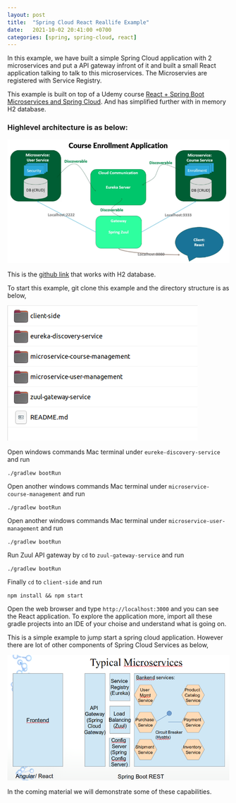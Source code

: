 ```yaml
---
layout: post
title:  "Spring Cloud React Reallife Example"
date:   2021-10-02 20:41:00 +0700
categories: [spring, spring-cloud, react]
---
```


In this example, we have built a simple Spring Cloud application with 2 microservices and put a API gateway infront of it and built a small React application talking to talk to this microservices. The Microservies are registered with Service Registry.

This example is built on top of a Udemy course [React + Spring Boot Microservices and Spring Cloud](https://www.udemy.com/course/react-spring-boot-microservices-and-spring-cloud/). And has simplified further with in memory H2 database. 

### Highlevel architecture is as below:

![Spring Cloud React Example Architecture](https://raw.githubusercontent.com/skprasadu/skprasadu.github.io/master/static/img/_posts/spring-cloud-react-example-arch.png)

This is the [github link](https://github.com/skprasadu/react-springboot-microservices) that works with H2 database.

To start this example, git clone this example and the directory structure is as below,

![Folder structure](https://raw.githubusercontent.com/skprasadu/skprasadu.github.io/master/static/img/_posts/react-example-git-folderstructure.png)

Open windows commands Mac terminal under `eureke-discovery-service` and run 

```
./gradlew bootRun
```

Open another windows commands Mac terminal under `microservice-course-management` and run 

```
./gradlew bootRun
```

Open another windows commands Mac terminal under `microservice-user-management` and run 

```
./gradlew bootRun
```

Run Zuul API gateway by `cd` to `zuul-gateway-service` and run
```
./gradlew bootRun
```

Finally `cd` to `client-side` and run 

```
npm install && npm start
```

Open the web browser and type `http://localhost:3000` and you can see the React application. To explore the application more, import all these gradle projects into an IDE of your choise and understand what is going on. 

This is a simple example to jump start a spring cloud application. However there are lot of other components of Spring Cloud Services as below,

![Spring Cloud Netflix OSS](https://raw.githubusercontent.com/skprasadu/skprasadu.github.io/master/static/img/_posts/spring-cloud-netflix-oss.png)

In the coming material we will demonstrate some of these capabilities.
